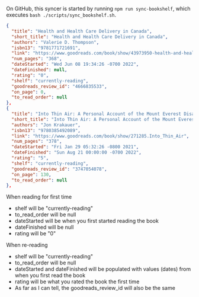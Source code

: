 On GitHub, this syncer is started by running `npm run sync-bookshelf`, which executes `bash ./scripts/sync_bookshelf.sh`.

```json
{
  "title": "Health and Health Care Delivery in Canada",
  "short_title": "Health and Health Care Delivery in Canada",
  "authors": "Valerie D. Thompson",
  "isbn13": "9781771721691",
  "link": "https://www.goodreads.com/book/show/43973950-health-and-health-care-delivery-in-canada",
  "num_pages": "368",
  "dateStarted": "Wed Jun 08 19:34:26 -0700 2022",
  "dateFinished": null,
  "rating": "0",
  "shelf": "currently-reading",
  "goodreads_review_id": "4666835533",
  "on_page": 0,
  "to_read_order": null
},
{
  "title": "Into Thin Air: A Personal Account of the Mount Everest Disaster",
  "short_title": "Into Thin Air: A Personal Account of the Mount Everest Disaster",
  "authors": "Jon Krakauer",
  "isbn13": "9780385492089",
  "link": "https://www.goodreads.com/book/show/271285.Into_Thin_Air",
  "num_pages": "378",
  "dateStarted": "Fri Jan 29 05:32:26 -0800 2021",
  "dateFinished": "Sun Aug 21 00:00:00 -0700 2022",
  "rating": "5",
  "shelf": "currently-reading",
  "goodreads_review_id": "3747054078",
  "on_page": 130,
  "to_read_order": null
},
```

When reading for first time
- shelf will be "currently-reading"
- to_read_order will be null
- dateStarted will be when you first started reading the book
- dateFinished will be null
- rating will be "0"

When re-reading
- shelf will be "currently-reading"
- to_read_order will be null
- dateStarted and dateFinished will be populated with values (dates) from when you first read the book
- rating will be what you rated the book the first time
- As far as I can tell, the goodreads_review_id will also be the same

